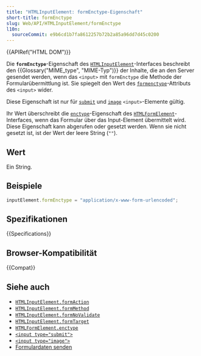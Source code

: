 ```yaml
---
title: "HTMLInputElement: formEnctype-Eigenschaft"
short-title: formEnctype
slug: Web/API/HTMLInputElement/formEnctype
l10n:
  sourceCommit: e9b6cd1b7fa8612257b72b2a85a96dd7d45c0200
---
```


{{APIRef("HTML DOM")}}

Die **`formEnctype`**-Eigenschaft des [`HTMLInputElement`](/de/docs/Web/API/HTMLInputElement)-Interfaces beschreibt den {{Glossary("MIME_type", "MIME-Typ")}} der Inhalte, die an den Server gesendet werden, wenn das `<input>` mit `formEnctype` die Methode der Formularübermittlung ist. Sie spiegelt den Wert des [`formenctype`](/de/docs/Web/HTML/Reference/Elements/input#formenctype)-Attributs des `<input>` wider.

Diese Eigenschaft ist nur für [`submit`](/de/docs/Web/HTML/Reference/Elements/input/submit) und [`image`](/de/docs/Web/HTML/Reference/Elements/input/image) `<input>`-Elemente gültig.

Ihr Wert überschreibt die [`enctype`](/de/docs/Web/API/HTMLFormElement/enctype)-Eigenschaft des [`HTMLFormElement`](/de/docs/Web/API/HTMLFormElement)-Interfaces, wenn das Formular über das Input-Element übermittelt wird. Diese Eigenschaft kann abgerufen oder gesetzt werden. Wenn sie nicht gesetzt ist, ist der Wert der leere String (`""`).

## Wert

Ein String.

## Beispiele

```js
inputElement.formEnctype = "application/x-www-form-urlencoded";
```

## Spezifikationen

{{Specifications}}

## Browser-Kompatibilität

{{Compat}}

## Siehe auch

- [`HTMLInputElement.formAction`](/de/docs/Web/API/HTMLInputElement/formAction)
- [`HTMLInputElement.formMethod`](/de/docs/Web/API/HTMLInputElement/formMethod)
- [`HTMLInputElement.formNoValidate`](/de/docs/Web/API/HTMLInputElement/formNoValidate)
- [`HTMLInputElement.formTarget`](/de/docs/Web/API/HTMLInputElement/formTarget)
- [`HTMLFormElement.enctype`](/de/docs/Web/API/HTMLFormElement/enctype)
- [`<input type="submit">`](/de/docs/Web/HTML/Reference/Elements/input/submit)
- [`<input type="image">`](/de/docs/Web/HTML/Reference/Elements/input/image)
- [Formulardaten senden](/de/docs/Learn_web_development/Extensions/Forms/Sending_and_retrieving_form_data)
